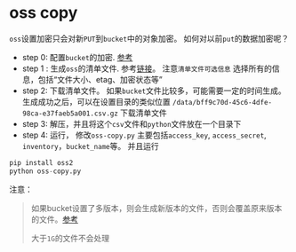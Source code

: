 # oss copy

`oss`设置加密只会对新`PUT`到`bucket`中的对象加密。 如何对以前`put`的数据加密呢？ 

 - step 0: 配置`bucket`的加密. [参考](https://help.aliyun.com/document_detail/31871.html?spm=a2c4g.11186623.6.695.7dc755f7NaRrfU)
 - step 1 : 生成`oss`的清单文件. 参考[链接](https://help.aliyun.com/document_detail/163489.html?spm=5176.10695662.1996646101.searchclickresult.10362c6fvGPYU3)。 注意`清单文件可选信息` 选择所有的信息，包括“文件大小、etag、加密状态等”
 - step 2: 下载清单文件。 如果`bucket`文件比较多，可能需要一定的时间生成。 生成成功之后，可以在设置目录的类似位置 `/data/bff9c70d-45c6-4dfe-98ca-e37faeb5a001.csv.gz` 下载清单文件
 - step 3: 解压，并且将这个`csv`文件和`python`文件放在一个目录下
 - step 4: 运行， 修改`oss-copy.py` 主要包括`access_key`, `access_secret`, `inventory`，`bucket_name`等。 并且运行
 
 ```python
 pip install oss2
 python oss-copy.py
 ```

 注意：
  >
  > 如果bucket设置了多版本，则会生成新版本的文件，否则会覆盖原来版本的文件。[参考](https://help.aliyun.com/document_detail/118923.html?spm=a2c4g.11186623.6.935.79045a98RR5pi1)
  >
  > 大于`1G`的文件不会处理
  >
 
